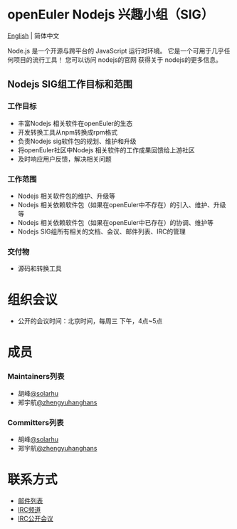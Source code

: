 # openEuler Nodejs 兴趣小组（SIG）
[English](./sig-nodejs.md) | 简体中文

Node.js 是一个开源与跨平台的 JavaScript 运行时环境。 它是一个可用于几乎任何项目的流行工具！
您可以访问 nodejs的官网 获得关于 nodejs的更多信息。

## Nodejs SIG组工作目标和范围

### 工作目标

- 丰富Nodejs 相关软件在openEuler的生态
- 开发转换工具从npm转换成rpm格式
- 负责Nodejs sig软件包的规划、维护和升级
- 将openEuler社区中Nodejs 相关软件的工作成果回馈给上游社区
- 及时响应用户反馈，解决相关问题


### 工作范围

- Nodejs 相关软件包的维护、升级等
- Nodejs 相关依赖软件包（如果在openEuler中不存在）的引入、维护、升级等
- Nodejs 相关依赖软件包（如果在openEuler中已存在）的协调、维护等
- Nodejs SIG组所有相关的文档、会议、邮件列表、IRC的管理


### 交付物

- 源码和转换工具


# 组织会议

- 公开的会议时间：北京时间，每周三 下午，4点~5点


# 成员

### Maintainers列表
- 胡峰[@solarhu](https://gitee.com/solarhu)
- 郑宇航[@zhengyuhanghans](https://gitee.com/zhengyuhanghans)


### Committers列表
- 胡峰[@solarhu](https://gitee.com/solarhu)
- 郑宇航[@zhengyuhanghans](https://gitee.com/zhengyuhanghans)



# 联系方式

- [邮件列表](dev@openeuler.org)
- [IRC频道](#openeuler-dev)
- [IRC公开会议](#openeuler-meeting)
